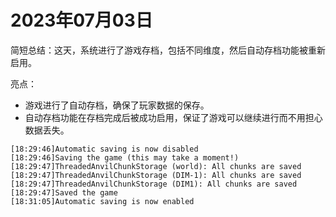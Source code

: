 # 2023年07月03日
简短总结：这天，系统进行了游戏存档，包括不同维度，然后自动存档功能被重新启用。

亮点：
- 游戏进行了自动存档，确保了玩家数据的保存。
- 自动存档功能在存档完成后被成功启用，保证了游戏可以继续进行而不用担心数据丢失。
```
[18:29:46]Automatic saving is now disabled
[18:29:46]Saving the game (this may take a moment!)
[18:29:47]ThreadedAnvilChunkStorage (world): All chunks are saved
[18:29:47]ThreadedAnvilChunkStorage (DIM-1): All chunks are saved
[18:29:47]ThreadedAnvilChunkStorage (DIM1): All chunks are saved
[18:29:47]Saved the game
[18:31:05]Automatic saving is now enabled
```
